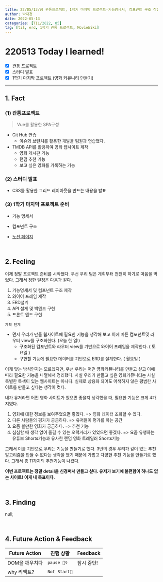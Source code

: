 ```yaml
---
title: 22/05/13/금 관통프로젝트, 1학기 마지막 프로젝트-기능명세서, 컴포넌트 구조 작성
author: 박재경
date: 2022-05-13
categories: [TIL/2022, 05]
tag: [til, erd, 1학기 관통 프로젝트, MovieWiki]
---
```


# 220513 Today I learned!

- [x]  관통 프로젝트
- [x] 스터디 발표
- [x] 1학기 마지막 프로젝트 (영화 커뮤니티 만들기)

---

## 1. Fact 

### (1) 관통프로젝트

> Vue를 활용한 SPA구성

- Git Hub 연습
  - 이슈와 브런치를 활용한 개발을 팀원과 연습했다.  
- TMDB API를 활용하여 영화 웹사이트 제작
  - 영화 게시판 기능 
  - 랜덤 추천 기능
  - 보고 싶은 영화를 기록하는 기능



### (2) 스터디 발표 

- CSS를 활용한 그리드 레이아웃을 만드는 내용을  발표



### (3) 1학기 마지막 프로젝트 준비

- 기능 명세서
- 컴포넌트 구조 

- [노션 페이지](https://evanescent-tuba-146.notion.site/Project-65922167b74447a49f2d13dcb46b7352)

<br>

## 2. Feeling

이제 정말 프로젝트 준비를 시작했다. 우선 우리 팀은 계획부터 천천히 하기로 마음을 먹었다. 그래서 정한 일정은 다음과 같다. 

1. 기능명세서 및 컴포넌트 구조 제작
2. 와이어 프레임 제작
3. ERD설계
4. API 설계 및 백엔드 구현
5. 프론트 엔드 구현





`계획 단계`

- 먼저 우리가 만들 웹사이트에 필요한 기능을 생각해 보고 이에 따른 컴포넌트및 라우터 view를 구조화한다. (오늘 한 일!)
  - 구조화된 컴포넌트와 라우터 view를 기반으로 와이어 프레임을 제작한다. ( 토요일 )
  - 구현할 기능에 필요한 데이터를 기반으로 ERD를 설계한다.  ( 월요일 )

이게 맞는 방식인지는 모르겠지만, 우선 우리는 어떤 영화커뮤니티를 만들고 싶고 이에 따라 필요한 기능을 나열해서 정리했다. 사실 우리가 만들고 싶은 영화커뮤니티는 사실 특별한 특색이 있는 웹사이트는 아니다. 실제로 상용화 되어도 어색하지 않은 평범한 사이트를 만들고 싶다는 생각이 컷다.  

내가 유저라면 어떤 영화 사이트가 있으면 좋을지 생각했을 때, 필요한 기능은 크게 4가지였다.

1. 영화에 대한 정보를 보여주었으면 좋겠다. => 영화 데이터 조회할 수 있다.  
2. 다른 사람들의 평가가 궁금하다. => 유저들이 평가를 하는 공간
3. 요즘 볼만한 영화가 궁금하다. => 추천 기능
4. 심심할 때 생각 없이 즐길 수 있는 오락거리가 있었으면 좋겠다. => 요즘 유행하는 유튜브 Shorts기능과 유사한 랜덤 영화 트레일러 Shorts기능  

그래서 이를 기반으로 우리는 기능을 만들기로 했다. 3번의 경우 우리가 깊이 있는 추천 알고리즘을 만들 수 없다는 생각을 했기 때문에 가볍고 다양한 추천 기능을 만들기로 했다. 그래서 총 11가지의 추천기능이 나왔다.  

**이번 프로젝트는 정말 detail을 신경써서 만들고 싶다. 유저가 보기에 불편함이 하나도 없는 사이트! 이게 내 목표이다.**

<br>

## 3. Finding 

null;

<br>

## 4. Future Action & Feedback

| Future Action  | 진행 상황    | Feedback   |
| -------------- | ------------ | ---------- |
| DOM을 깨우치다 | `pause 🤦‍♀️`   | 잠시 중단! |
| why 리액트?    | `Not Start🌙` |            |

<br>
